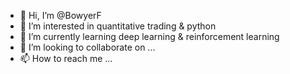 - 👋 Hi, I’m @BowyerF
- 👀 I’m interested in quantitative trading & python
- 🌱 I’m currently learning deep learning & reinforcement learning
- 💞️ I’m looking to collaborate on ...
- 📫 How to reach me ...

<!---
BowyerF/BowyerF is a ✨ special ✨ repository because its `README.md` (this file) appears on your GitHub profile.
You can click the Preview link to take a look at your changes.
--->
